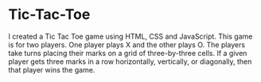# Tic-Tac-Toe
I created a Tic Tac Toe game using HTML, CSS and JavaScript. This game is for two players. One player plays X and the other plays O. The players take turns placing their marks on a grid of three-by-three cells. If a given player gets three marks in a row horizontally, vertically, or diagonally, then that player wins the game.
